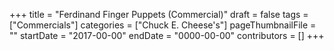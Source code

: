 +++
title = "Ferdinand Finger Puppets (Commercial)"
draft = false
tags = ["Commercials"]
categories = ["Chuck E. Cheese's"]
pageThumbnailFile = ""
startDate = "2017-00-00"
endDate = "0000-00-00"
contributors = []
+++
